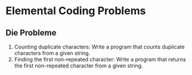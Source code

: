 # Elemental Coding Problems

## Die Probleme

1. Counting duplicate characters: Write a program that counts duplicate characters from a given string. 
2. Finding the first non-repeated character: Write a program that returns the first non-repeated character from a given string. 

